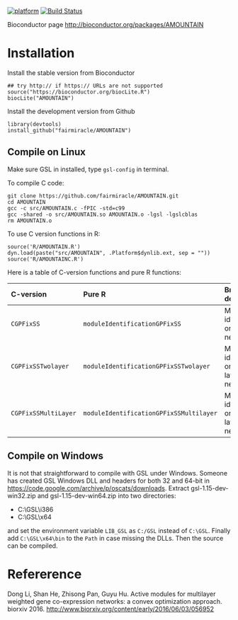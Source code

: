 [![platform](http://www.bioconductor.org/shields/availability/devel/AMOUNTAIN.svg)](https://www.bioconductor.org/packages/devel/bioc/html/AMOUNTAIN.html#archives) [![Build Status](http://www.bioconductor.org/shields/build/devel/bioc/AMOUNTAIN.svg)](https://bioconductor.org/checkResults/devel/bioc-LATEST/AMOUNTAIN/)

Bioconductor page http://bioconductor.org/packages/AMOUNTAIN

# Installation
Install the stable version from Bioconductor
```
## try http:// if https:// URLs are not supported
source("https://bioconductor.org/biocLite.R")
biocLite("AMOUNTAIN")
```

Install the development version from Github
```
library(devtools)
install_github("fairmiracle/AMOUNTAIN")
```
## Compile on Linux
Make sure GSL in installed, type `gsl-config` in terminal.

To compile C code:
```
git clone https://github.com/fairmiracle/AMOUNTAIN.git
cd AMOUNTAIN
gcc -c src/AMOUNTAIN.c -fPIC -std=c99
gcc -shared -o src/AMOUNTAIN.so AMOUNTAIN.o -lgsl -lgslcblas
rm AMOUNTAIN.o
```

To use C version functions in R:
```
source('R/AMOUNTAIN.R')
dyn.load(paste("src/AMOUNTAIN", .Platform$dynlib.ext, sep = ""))
source('R/AMOUNTAINC.R')
```
Here is a table of C-version functions and pure R functions:

| C-version|      Pure R   |  Brief description                  |
|:----------|:-------------|:--------------------------------------------|
| `CGPFixSS` |  `moduleIdentificationGPFixSS` | Module identification on single network |
| `CGPFixSSTwolayer` | `moduleIdentificationGPFixSSTwolayer` | Module identification on two-layer network |
| `CGPFixSSMultiLayer` |  `moduleIdentificationGPFixSSMultilayer` | Module identification on multi-layer network |

## Compile on Windows
It is not that straightforward to compile with GSL under Windows. Someone has created GSL Windows DLL and headers for both 32 and 64-bit in https://code.google.com/archive/p/oscats/downloads. Extract gsl-1.15-dev-win32.zip and gsl-1.15-dev-win64.zip into two directories:

 - C:\GSL\i386
 - C:\GSL\x64

and set the environment variable `LIB_GSL` as  `C:/GSL` instead of `C:\GSL`. Finally add `C:\GSL\x64\bin` to the `Path` in case missing the DLLs. Then the source can be compiled.

# Refererence
Dong Li, Shan He, Zhisong Pan, Guyu Hu. Active modules for multilayer weighted gene co-expression networks: a convex optimization approach. biorxiv 2016. http://www.biorxiv.org/content/early/2016/06/03/056952

